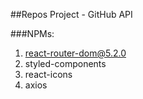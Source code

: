 ##Repos Project - GitHub API

###NPMs:
1. react-router-dom@5.2.0
2. styled-components
3. react-icons
4. axios
